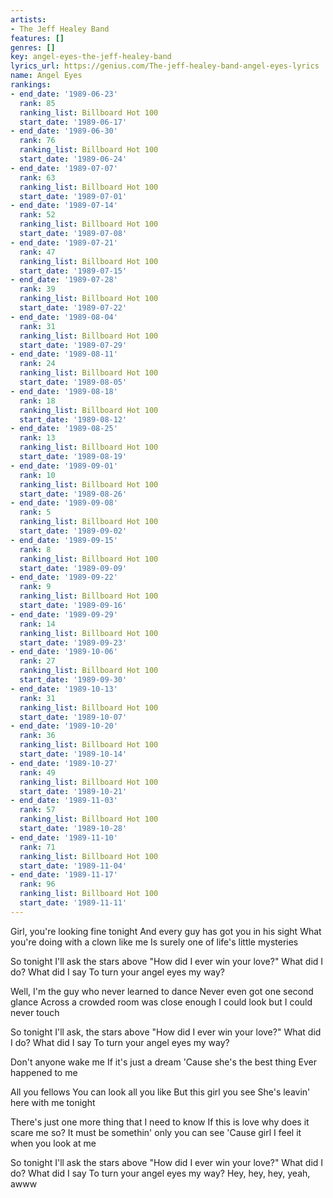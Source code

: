 ```yaml
---
artists:
- The Jeff Healey Band
features: []
genres: []
key: angel-eyes-the-jeff-healey-band
lyrics_url: https://genius.com/The-jeff-healey-band-angel-eyes-lyrics
name: Angel Eyes
rankings:
- end_date: '1989-06-23'
  rank: 85
  ranking_list: Billboard Hot 100
  start_date: '1989-06-17'
- end_date: '1989-06-30'
  rank: 76
  ranking_list: Billboard Hot 100
  start_date: '1989-06-24'
- end_date: '1989-07-07'
  rank: 63
  ranking_list: Billboard Hot 100
  start_date: '1989-07-01'
- end_date: '1989-07-14'
  rank: 52
  ranking_list: Billboard Hot 100
  start_date: '1989-07-08'
- end_date: '1989-07-21'
  rank: 47
  ranking_list: Billboard Hot 100
  start_date: '1989-07-15'
- end_date: '1989-07-28'
  rank: 39
  ranking_list: Billboard Hot 100
  start_date: '1989-07-22'
- end_date: '1989-08-04'
  rank: 31
  ranking_list: Billboard Hot 100
  start_date: '1989-07-29'
- end_date: '1989-08-11'
  rank: 24
  ranking_list: Billboard Hot 100
  start_date: '1989-08-05'
- end_date: '1989-08-18'
  rank: 18
  ranking_list: Billboard Hot 100
  start_date: '1989-08-12'
- end_date: '1989-08-25'
  rank: 13
  ranking_list: Billboard Hot 100
  start_date: '1989-08-19'
- end_date: '1989-09-01'
  rank: 10
  ranking_list: Billboard Hot 100
  start_date: '1989-08-26'
- end_date: '1989-09-08'
  rank: 5
  ranking_list: Billboard Hot 100
  start_date: '1989-09-02'
- end_date: '1989-09-15'
  rank: 8
  ranking_list: Billboard Hot 100
  start_date: '1989-09-09'
- end_date: '1989-09-22'
  rank: 9
  ranking_list: Billboard Hot 100
  start_date: '1989-09-16'
- end_date: '1989-09-29'
  rank: 14
  ranking_list: Billboard Hot 100
  start_date: '1989-09-23'
- end_date: '1989-10-06'
  rank: 27
  ranking_list: Billboard Hot 100
  start_date: '1989-09-30'
- end_date: '1989-10-13'
  rank: 31
  ranking_list: Billboard Hot 100
  start_date: '1989-10-07'
- end_date: '1989-10-20'
  rank: 36
  ranking_list: Billboard Hot 100
  start_date: '1989-10-14'
- end_date: '1989-10-27'
  rank: 49
  ranking_list: Billboard Hot 100
  start_date: '1989-10-21'
- end_date: '1989-11-03'
  rank: 57
  ranking_list: Billboard Hot 100
  start_date: '1989-10-28'
- end_date: '1989-11-10'
  rank: 71
  ranking_list: Billboard Hot 100
  start_date: '1989-11-04'
- end_date: '1989-11-17'
  rank: 96
  ranking_list: Billboard Hot 100
  start_date: '1989-11-11'
---
```

Girl, you're looking fine tonight
And every guy has got you in his sight
What you're doing with a clown like me
Is surely one of life's little mysteries

So tonight I'll ask the stars above
"How did I ever win your love?"
What did I do?
What did I say
To turn your angel eyes my way?

Well, I'm the guy who never learned to dance
Never even got one second glance
Across a crowded room was close enough
I could look but I could never touch

So tonight I'll ask, the stars above
"How did I ever win your love?"
What did I do?
What did I say
To turn your angel eyes my way?

Don't anyone wake me
If it's just a dream
'Cause she's the best thing
Ever happened to me

All you fellows
You can look all you like
But this girl you see
She's leavin' here with me tonight

There's just one more thing that I need to know
If this is love why does it scare me so?
It must be somethin' only you can see
'Cause girl I feel it when you look at me

So tonight I'll ask the stars above
"How did I ever win your love?"
What did I do?
What did I say
To turn your angel eyes my way?
Hey, hey, hey, yeah, awww
